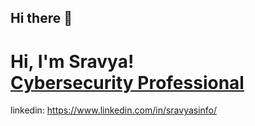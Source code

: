 ## Hi there 👋

<h1>Hi, I'm Sravya! <br/>
  <a href="https://www.linkedin.com/in/sravyasinfo/">Cybersecurity Professional</a>
</h1>

linkedin: https://www.linkedin.com/in/sravyasinfo/
<!--
**Sravyaitis/Sravyaitis** is a ✨ _special_ ✨ repository because its `README.md` (this file) appears on your GitHub profile.

Here are some ideas to get you started:

- 🔭 I’m currently working on ...
- 🌱 I’m currently learning ...
- 👯 I’m looking to collaborate on ...
- 🤔 I’m looking for help with ...
- 💬 Ask me about ...
- 📫 How to reach me: ...
- 😄 Pronouns: ...
- ⚡ Fun fact: ...
-->
